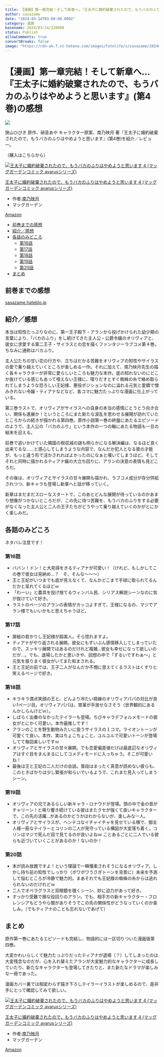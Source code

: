 ```yaml
---
title: 【漫画】第一章完結！そして新章へ…『王太子に婚約破棄されたので、もうバカのふりはやめようと思います』(第4巻)の感想
author: sasazame
date: "2024-03-14T03:00:00.000Z"
category: 漫画
basename: 2024/03/14/120000
status: Publish
allowComments: true
convertBreaks: false
image: "https://cdn-ak.f.st-hatena.com/images/fotolife/s/sasazame/20240314/20240314104341.png"
---
```

# 【漫画】第一章完結！そして新章へ…『王太子に婚約破棄されたので、もうバカのふりはやめようと思います』(第4巻)の感想

![](https://cdn-ak.f.st-hatena.com/images/fotolife/s/sasazame/20240314/20240314104341.png)

狭山ひびき 原作、硝音あや キャラクター原案、南乃映月 著『王太子に婚約破棄されたので、もうバカのふりはやめようと思います』(第4巻)を紹介／レビュー。

（購入はこちらから）  

[![王太子に婚約破棄されたので、もうバカのふりはやめようと思います 4 (マッグガーデンコミック avarusシリーズ)](https://m.media-amazon.com/images/I/51oJ5TA-wcL._SL500_.jpg "王太子に婚約破棄されたので、もうバカのふりはやめようと思います 4 (マッグガーデンコミック avarusシリーズ)")](https://www.amazon.co.jp/dp/4800014328?tag=mochig08-22&linkCode=ogi&th=1&psc=1)

[王太子に婚約破棄されたので、もうバカのふりはやめようと思います 4 (マッグガーデンコミック avarusシリーズ)](https://www.amazon.co.jp/dp/4800014328?tag=mochig08-22&linkCode=ogi&th=1&psc=1)

-   作者:[南乃映月](https://d.hatena.ne.jp/keyword/%C6%EE%C7%B5%B1%C7%B7%EE)
-   マッグガーデン

[Amazon](https://www.amazon.co.jp/dp/4800014328?tag=mochig08-22&linkCode=ogi&th=1&psc=1)

<!-- Extended Body -->

-   [前巻までの感想](#前巻までの感想)
-   [紹介／感想](#紹介感想)
-   [各話のみどころ](#各話のみどころ)
    -   [第16話](#第16話)
    -   [第17話](#第17話)
    -   [第18話](#第18話)
    -   [第19話](#第19話)
    -   [第20話](#第20話)
-   [まとめ](#まとめ)

## 前巻までの感想

[sasazame.hateblo.jp](https://sasazame.hateblo.jp/entry/2023/12/14/120000)

## 紹介／感想

本当は知性たっぷりなのに、第一王子殿下・アランから投げかけられた幼少期の言葉により、「バカのふり」をし続けてきた主人公・公爵令嬢のオリヴィアと、彼女に求愛する第二王子・サイラスとの恋を描くファンタジーラブコメ第４巻。ちなみに通称はバカふり。

主人公たちの甘い恋の行方や、立ちはだかる苦難をオリヴィアの知性やサイラスの愛で乗り越えていくところが楽しめる一作。それに加えて、南乃映月先生の描く各キャラクターが非常に愛らしいところも魅力な本作。底の知れないのにどこか抜けている感じもあって喰えない王様に、喋りだすとすぐ蜘蛛の糸で絡め取られてしまうような恐ろしい王妃様、悪役ポジションなのに溢れる元気と愛嬌で憎みきれない令嬢・ティアナなどなど、各コマに魅力たっぷりな漫画に仕上がっている。

第三巻ラストで、オリヴィアがサイラスへの自身の本当の感情にとうとう向き合い、関係も進展か！というところにまた新たな波乱を思わせる展開が訪れていたところからの続きが描かれる第四巻。原作小説第一巻の終盤にあたるエピソードのようで、主人公の「バカのふり」という本作の一つの軸にあたる物語も一旦の結末を迎える。

前巻で追いかけていた隣国の税収減の謎も明らかになる解決編は、なるほど良く出来てるな……と感心してしまうような内容で、なんだか犯人となる彼の才能が、もっと違う形で活かされればよかったのになぁと嘆いてしまうほど。そしてそれと同時に描かれるティアナ嬢の大立ち回りに、アランの決意の表情も見どころだ。

その後は、オリヴィアとサイラスの甘々展開も描かれ、ラブコメ成分が存分供給されつつ、新キャラも登場し新章へと話が移っていく。

新章はまだまだスローなスタートで、このあとどんな展開が待っているのかあまり想像がつかないところだが、この先に待つ苦難を、もうバカのふりをする必要がなくなった主人公と二人の王子たちがどうやって乗り越えていくのかがとにかく楽しみだ。

## 各話のみどころ

ネタバレ注意です！

### 第16話

-   ババン！ドン！と大見得をきるティアナが可愛い！（けれど、もしかしてこの巻で彼女は見納め…？　そ、そんな～～～）
-   王と王妃がいつまでも底が見えなくて、なんかどこまで手球に取られてるんだかと呆れてくるほどｗ
-   「わーい」と農具を投げ捨てるウィンバル民、シリアス解説シーンなのに気が抜けていて好き。
-   ラストのページのアランの表情がカッコよすぎて、王様になるの、マジでアラン様でもいいかもと思えちゃうほど。

### 第17話

-   扉絵の若かりし王妃様が超美人。そら惚れますよ。
-   ティアナがやり返される展開。彼女にもずいぶん感情移入してしまっていたので、スッキリ展開ではあるのだけれど複雑…彼女も幸せになって欲しいのだが…。でも、退場したかと思いきや、回想の中で「ずるいですわぁ～」と元気を振りまく彼女がいてまた和まされる。
-   王と王妃の前では、王子二人がなんだか不憫に思えてくるラストはくすりと笑えるページで好き。

### 第18話

-   キラキラ満点笑顔の王と、どんより冷たい視線のオリヴィアパパの対比が良い1ページ目。オリヴィアパパは、胃薬が手放せなさそう（世界観的にあるんかしらんけどｗ）。
-   しばらく出番のなかったテイラーも登場。ちびキャラデフォルメモードの彼女がとにかく可愛い。本作最推しです！
-   アランのことを野生動物みたいに扱うサイラスの１コマ。ライオントーンが可愛くて良い。本作、実はちょこちょこと、ユルユルで可愛いトーンが登場してて毎回楽しいですｗ
-   オリヴィアとサイラスの甘々展開。でも恋愛偏差値だけは最底辺なオリヴィアはすぐ目をまんまるにしてコメディモードに入っちゃう。そこが可愛いね！
-   最後は王と王妃の二人だけの会話。普段はまったく真意が読めない彼らも、このときばかりは少し緊張が和らいでいるようで、これまた見入ってしまうシーン。

### 第19話

-   オリヴィアの兄であるらしい新キャラ・ロナウドが登場。頭の中で金の音がチャリーン！と鳴り響き続けている彼はまたクセが強くて良いキャラクターで、この先の活躍…があるのかどうかはわからないが、楽しみな一人。
-   オリヴィアとサイラスが、ヘンテコなイチャイチャを見せている横で、御主人様一筋なテイラーとコリンの二人が見守っている構図が大変落ち着く。コリンはマジで死んだ目で見てるのが良いよねｗ ことあるごとに二人でいる彼らも近づいていくことがあるのか！ないのか！

### 第20話

-   本が読み放題ですよ！という理論で一瞬懐柔されそうになるオリヴィア。しかし持ち前の知性でしっかり（ポワポワうさぎトーンを背景に）未来を予測して悩むところが冷静で魅力的。まあそれでも王妃様の蜘蛛の糸からは逃れられないのだけれどｗ
-   二人でオペラグラスと双眼鏡を覗くシーン、妙に迫力があって好き。
-   すっかり受難で損な役回りのアラン。でも、相手方の新キャラクター・フロレンシアもどうやら闇がありそうでこの先の関係性がどうなっていくのか楽しみ。（でもティアナのことも忘れないであげて）

## まとめ

原作第一巻にあたるエピソードも完結し、物語的には一区切りついた漫画版第四巻。

大変かわいらしくて魅力たっぷりだったティアナが退場（？）してしまったのは大変残念なのだが、心を入れ替えたアランが大変魅力的なキャラクターに成長していたり、新たなキャラクターも登場してきたりと、また新たなドラマが楽しみな一冊であった。

漫画カバー裏では相変わらず描き下ろしテイラーイラストが楽しめるので、是非手にとって確認してみて欲しい。

[![王太子に婚約破棄されたので、もうバカのふりはやめようと思います 4 (マッグガーデンコミック avarusシリーズ)](https://m.media-amazon.com/images/I/51oJ5TA-wcL._SL500_.jpg "王太子に婚約破棄されたので、もうバカのふりはやめようと思います 4 (マッグガーデンコミック avarusシリーズ)")](https://www.amazon.co.jp/dp/4800014328?tag=mochig08-22&linkCode=ogi&th=1&psc=1)

[王太子に婚約破棄されたので、もうバカのふりはやめようと思います 4 (マッグガーデンコミック avarusシリーズ)](https://www.amazon.co.jp/dp/4800014328?tag=mochig08-22&linkCode=ogi&th=1&psc=1)

-   作者:[南乃映月](https://d.hatena.ne.jp/keyword/%C6%EE%C7%B5%B1%C7%B7%EE)
-   マッグガーデン

[Amazon](https://www.amazon.co.jp/dp/4800014328?tag=mochig08-22&linkCode=ogi&th=1&psc=1)